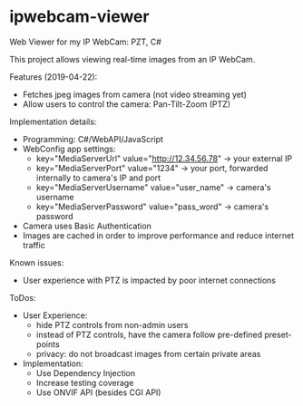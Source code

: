 # ipwebcam-viewer
Web Viewer for my IP WebCam: PZT, C#

This project allows viewing real-time images from an IP WebCam.

Features (2019-04-22):
- Fetches jpeg images from camera (not video streaming yet)
- Allow users to control the camera: Pan-Tilt-Zoom (PTZ)

Implementation details:
- Programming: C#/WebAPI/JavaScript
- WebConfig app settings:
  - key="MediaServerUrl" value="http://12.34.56.78" -> your external IP
  - key="MediaServerPort" value="1234" -> your port, forwarded internally to camera's IP and port
  - key="MediaServerUsername" value="user_name" -> camera's username
  - key="MediaServerPassword" value="pass_word" -> camera's password
- Camera uses Basic Authentication
- Images are cached in order to improve performance and reduce internet traffic

Known issues:
- User experience with PTZ is impacted by poor internet connections
  
ToDos:
- User Experience:
  - hide PTZ controls from non-admin users
  - instead of PTZ controls, have the camera follow pre-defined preset-points
  - privacy: do not broadcast images from certain private areas
- Implementation:
  - Use Dependency Injection
  - Increase testing coverage
  - Use ONVIF API (besides CGI API)
